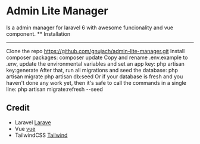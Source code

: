 # Admin Lite Manager
Is a admin manager  for laravel 6 with awesome funcionality and vue component.
** Installation
***
Clone the repo
    https://github.com/gnujach/admin-lite-manager.git
Install composer packages:
    composer update
Copy and rename .env.example to .env, update the environmental variables and set an app key:
    php artisan key:generate
After that, run all migrations and seed the database:
    php artisan migrate
php artisan db:seed
Or if your database is fresh and you haven't done any work yet, then it's safe to call the commands in a single line:
    php artisan migrate:refresh --seed
## Credit
- Laravel [Larave](https://www.laravel.com)
- Vue [vue](https://www.vuejs.org)
- TailwindCSS [Tailwind](https://tailwindcss.com)